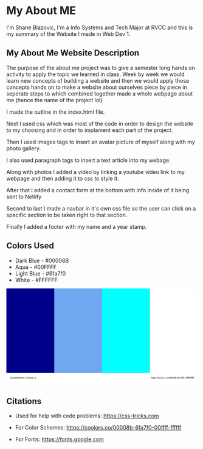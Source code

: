 # My About ME

I'm Shane Blazovic, I'm a Info Systems and Tech Major at RVCC and this is my summary of the Website I made in Web Dev 1. 

## **My About Me Website Description**

The purpose of the about me project was to give a semester long hands on activity to apply the topic we learned in class. Week by week we would learn new concepts of building a website and then we would apply those concepts hands on to make a website about ourselves piece by piece in seperate steps to which combined together made a whole webpage about me (hence the name of the project lol). 

I made the outline in the index.html file.

Next I used css which was most of the code in order to design the website to my choosing and in order to implament each part of the project.

Then I used images tags to insert an avatar picture of myself along with my photo gallery.

I also used paragraph tags to insert a text article into my webage.

Along with photos I added a video by linking a youtube video link to my webpage and then adding it to css to style it.

After that I added a contact form at the bottom with info inside of it being sent to Netlify

Second to last I made a navbar in it's own css file so the user can click on a spacific section to be taken right to that section.

Finally I added a footer with my name and a year stamp.

## **Colors Used**

- Dark Blue - #00008B
- Aqua - #00FFFF
- Light Blue - #6fa7f0
- White - #FFFFFF

<img src="img/color scheme.svg" alt="Colors">

## **Citations**

- Used for help with code problems: https://css-tricks.com

- For Color Schemes: https://coolors.co/00008b-6fa7f0-00ffff-ffffff

- For Fonts: https://fonts.google.com





